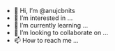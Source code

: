 - 👋 Hi, I’m @anujcbnits
- 👀 I’m interested in ...
- 🌱 I’m currently learning ...
- 💞️ I’m looking to collaborate on ...
- 📫 How to reach me ...

<!---
anujcbnits/anujcbnits is a ✨ special ✨ repository because its `README.md` (this file) appears on your GitHub profile.
You can click the Preview link to take a look at your changes.
--->
